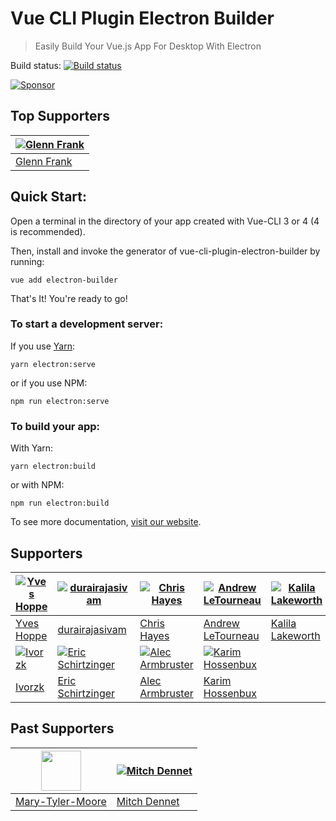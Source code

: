 # Vue CLI Plugin Electron Builder

> Easily Build Your Vue.js App For Desktop With Electron

Build status: [![Build status](https://github.com/nklayman/vue-cli-plugin-electron-builder/workflows/Node%20CI/badge.svg)](https://github.com/nklayman/vue-cli-plugin-electron-builder/actions)

[![Sponsor](./docs/.vuepress/public/sponsorShield.svg)](https://github.com/sponsors/nklayman)

## Top Supporters

| [![Glenn Frank](https://avatars.githubusercontent.com/u/6701567?s=64&v=4)](https://github.com/Glenn-Frank) |
| ---------------------------------------------------------------------------------------------------------- |
| [Glenn Frank](https://github.com/Glenn-Frank)                                                              |

## Quick Start:

Open a terminal in the directory of your app created with Vue-CLI 3 or 4 (4 is recommended).

Then, install and invoke the generator of vue-cli-plugin-electron-builder by running:

`vue add electron-builder`

That's It! You're ready to go!

### To start a development server:

If you use [Yarn](https://yarnpkg.com/en/):

`yarn electron:serve`

or if you use NPM:

`npm run electron:serve`

### To build your app:

With Yarn:

`yarn electron:build`

or with NPM:

`npm run electron:build`

To see more documentation, [visit our website](https://nklayman.github.io/vue-cli-plugin-electron-builder/guide/guide.html).

## Supporters

| [![Yves Hoppe](https://avatars1.githubusercontent.com/u/897638?s=64&v=4)](https://github.com/yvesh) | [![durairajasivam](https://avatars3.githubusercontent.com/u/6660533?s=64&v=4)](https://github.com/durairajasivam) | [![Chris Hayes](https://avatars3.githubusercontent.com/u/6013871?s=64)](https://github.com/Christopher-Hayes) | [![Andrew LeTourneau](https://avatars2.githubusercontent.com/u/2807807?s=64&v=4)](https://github.com/centerorbit) | [![Kalila Lakeworth](https://avatars1.githubusercontent.com/u/69767640?s=64)](https://vircadia.com/vision/) |
| --------------------------------------------------------------------------------------------------- | ----------------------------------------------------------------------------------------------------------------- | ------------------------------------------------------------------------------------------------------------- | ----------------------------------------------------------------------------------------------------------------- | ----------------------------------------------------------------------------------------------------------- |
| [Yves Hoppe](https://github.com/yvesh)                                                              | [durairajasivam](https://github.com/durairajasivam)                                                               | [Chris Hayes](https://github.com/Christopher-Hayes)                                                           | [Andrew LeTourneau](https://github.com/centerorbit)                                                               | [Kalila Lakeworth](https://vircadia.com/vision/)                                                            |
| [![Ivorzk](https://avatars2.githubusercontent.com/u/7390138?s=64)](https://github.com/Ivorzk)       | [![Eric Schirtzinger](https://avatars2.githubusercontent.com/u/24927782?s=64)](https://github.com/eschirtz)       | [![Alec Armbruster](https://avatars2.githubusercontent.com/u/35377827?s=64)](https://github.com/alectrocute)  | [![Karim Hossenbux](https://avatars.githubusercontent.com/u/584224?s=64)](https://github.com/karimhossenbux)      |
| [Ivorzk](https://github.com/Ivorzk)                                                                 | [Eric Schirtzinger](https://github.com/eschirtz)                                                                  | [Alec Armbruster](https://github.com/alectrocute)                                                             | [Karim Hossenbux](https://github.com/karimhossenbux)                                                              |
## Past Supporters

| [<img src="https://avatars2.githubusercontent.com/u/46167401?s=64&v=4" width="64">](https://github.com/Mary-Tyler-Moore) | [![Mitch Dennet](https://avatars2.githubusercontent.com/u/16268619?s=64&v=4)](https://github.com/mitchdennett) |
| ------------------------------------------------------------------------------------------------------------------------ | -------------------------------------------------------------------------------------------------------------- |
| [Mary-Tyler-Moore](https://github.com/Mary-Tyler-Moore)                                                                  | [Mitch Dennet](https://github.com/mitchdennett)                                                                |
